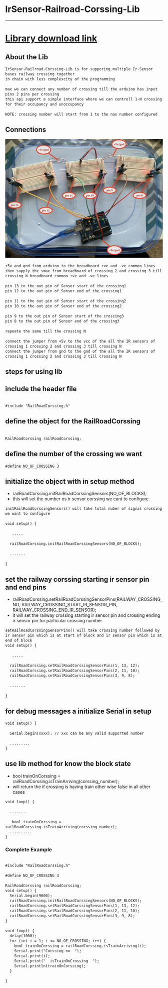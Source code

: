 # IrSensor-Railroad-Corssing-Lib

---

# <a href="https://github.com/adarshkumarsingh83/IrSensor-Block-Detection-Lib/archive/production.zip"> Library download link </a>

## About the Lib
```
IrSensor-Railroad-Corssing-Lib is for supporing multiple Ir-Sensor bases railway crossing together 
in chain with less complexcity of the programming 

max we can connect any number of crossing till the arduino has input pins 2 pins per crossing 
this api support a simple interface where we can controll 1-N crossing for their occupancy and unoccupancy 

NOTE: crossing number will start from 1 to the nax number configured 

```


## Connections

![img](/images/connection.JPG)
```
+5v and gnd from arduino to the breadboard +ve and -ve common lines 
then supply the smae from breadboard of crossing 2 and crossing 3 till crossing N breadboard common +ve and -ve lines 

pin 13 to the out pin of Sensor start of the crossing1
pin 12 to the out pin of Sensor end of the crossing1

pin 11 to the out pin of Sensor start of the crossing2
pin 10 to the out pin of Sensor end of the crossing2

pin 9 to the out pin of Sensor start of the crossing3
pin 8 to the out pin of Sensor end of the crossing3

repeate the same till the crossing N 

connect the jumper from +5v to the vcc of the all the IR sensors of crossing 1 crossing 2 and crossing 3 till crossing N 
connect the jumper from gnd to the gnd of the all the IR sensors of crossing 1 crossing 2 and crossing 3 till crossing N

```


## steps for using lib

## include the header file
```

#include "RailRoadCorssing.h"
```

## define the object for the RailRoadCorssing
```

RailRoadCorssing railRoadCorssing;

```

## define the number of the crossing we want 
```
#define NO_OF_CROSSING 3
```


## initialize the object with in setup method
*   railRoadCorssing.initRailRoadCorssingSensors(NO_OF_BLOCKS);
*   this will set the number os ir sensor corssing we cant to configure 
```
initRailRoadCorssingSensors() will take total nuber of signal crossing we want to configure 

void setup() {
  
   .....

  railRoadCorssing.initRailRoadCorssingSensors(NO_OF_BLOCKS);

  .......

}
```

## set the railway corssing starting ir sensor pin and end pins 
*    railRoadCorssing.setRailRoadCorssingSensorPins(RAILWAY_CROSSING_NO, RAILWAY_CROSSING_START_IR_SENSOR_PIN, RAILWAY_CROSSING_END_IR_SENSOR);
*    it will set the railway crossing starting ir sensor pin and crossing ending ir sensor  pin for particular crossing number 
```
setRailRoadCorssingSensorPins() will take crossing number followed by ir sensor pin which is at start of block and ir sensor pin which is at end of block 
void setup() {
  
   .....

  railRoadCorssing.setRailRoadCorssingSensorPins(1, 13, 12);
  railRoadCorssing.setRailRoadCorssingSensorPins(2, 11, 10);
  railRoadCorssing.setRailRoadCorssingSensorPins(3, 9, 8);

  .......

}
```

## for debug messages a initialize Serial in setup
```
void setup() {
  
  Serial.begin(xxxx); // xxx can be any valid supported number 

  .........
}

```

## use lib method for know the block state
* bool trainOnCorssing = railRoadCorssing.isTrainArriving(corssing_number);
* will return the if crossing is having train other wise false in all other cases 
```
void loop() {
  
  .......
  
   bool trainOnCorssing = railRoadCorssing.isTrainArriving(corssing_number);
  ..........
}
```

### Complete Example
```

#include "RailRoadCorssing.h"

#define NO_OF_CROSSING 3

RailRoadCorssing railRoadCorssing;
void setup() {
  Serial.begin(9600);
  railRoadCorssing.initRailRoadCorssingSensors(NO_OF_BLOCKS);
  railRoadCorssing.setRailRoadCorssingSensorPins(1, 13, 12);
  railRoadCorssing.setRailRoadCorssingSensorPins(2, 11, 10);
  railRoadCorssing.setRailRoadCorssingSensorPins(3, 9, 8);
}

void loop() {
  delay(1000);
  for (int i = 1; i <= NO_OF_CROSSING; i++) {
    bool trainOnCorssing = railRoadCorssing.isTrainArriving(i);
    Serial.print("Corssing no  ");
    Serial.print(i);
    Serial.print("  isTrainOnCrossing  ");
    Serial.println(trainOnCorssing);
  }

}

```
